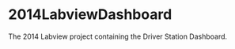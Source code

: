 2014LabviewDashboard
====================

The 2014 Labview project containing the Driver Station Dashboard.
